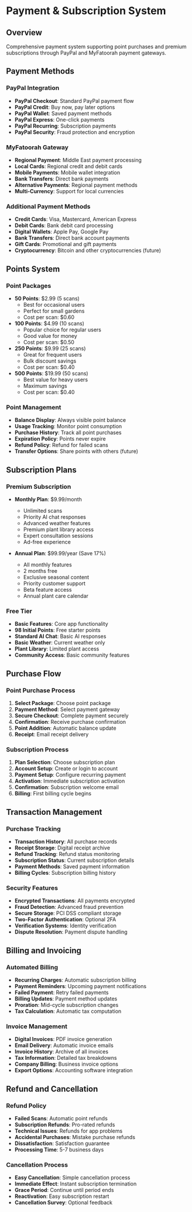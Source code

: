 # Payment & Subscription System

## Overview
Comprehensive payment system supporting point purchases and premium subscriptions through PayPal and MyFatoorah payment gateways.

## Payment Methods

### PayPal Integration
- **PayPal Checkout**: Standard PayPal payment flow
- **PayPal Credit**: Buy now, pay later options
- **PayPal Wallet**: Saved payment methods
- **PayPal Express**: One-click payments
- **PayPal Recurring**: Subscription payments
- **PayPal Security**: Fraud protection and encryption

### MyFatoorah Gateway
- **Regional Payment**: Middle East payment processing
- **Local Cards**: Regional credit and debit cards
- **Mobile Payments**: Mobile wallet integration
- **Bank Transfers**: Direct bank payments
- **Alternative Payments**: Regional payment methods
- **Multi-Currency**: Support for local currencies

### Additional Payment Methods
- **Credit Cards**: Visa, Mastercard, American Express
- **Debit Cards**: Bank debit card processing
- **Digital Wallets**: Apple Pay, Google Pay
- **Bank Transfers**: Direct bank account payments
- **Gift Cards**: Promotional and gift payments
- **Cryptocurrency**: Bitcoin and other cryptocurrencies (future)

## Points System

### Point Packages
- **50 Points**: $2.99 (5 scans)
  - Best for occasional users
  - Perfect for small gardens
  - Cost per scan: $0.60
- **100 Points**: $4.99 (10 scans)
  - Popular choice for regular users
  - Good value for money
  - Cost per scan: $0.50
- **250 Points**: $9.99 (25 scans)
  - Great for frequent users
  - Bulk discount savings
  - Cost per scan: $0.40
- **500 Points**: $19.99 (50 scans)
  - Best value for heavy users
  - Maximum savings
  - Cost per scan: $0.40

### Point Management
- **Balance Display**: Always visible point balance
- **Usage Tracking**: Monitor point consumption
- **Purchase History**: Track all point purchases
- **Expiration Policy**: Points never expire
- **Refund Policy**: Refund for failed scans
- **Transfer Options**: Share points with others (future)

## Subscription Plans

### Premium Subscription
- **Monthly Plan**: $9.99/month
  - Unlimited scans
  - Priority AI chat responses
  - Advanced weather features
  - Premium plant library access
  - Expert consultation sessions
  - Ad-free experience

- **Annual Plan**: $99.99/year (Save 17%)
  - All monthly features
  - 2 months free
  - Exclusive seasonal content
  - Priority customer support
  - Beta feature access
  - Annual plant care calendar

### Free Tier
- **Basic Features**: Core app functionality
- **98 Initial Points**: Free starter points
- **Standard AI Chat**: Basic AI responses
- **Basic Weather**: Current weather only
- **Plant Library**: Limited plant access
- **Community Access**: Basic community features

## Purchase Flow

### Point Purchase Process
1. **Select Package**: Choose point package
2. **Payment Method**: Select payment gateway
3. **Secure Checkout**: Complete payment securely
4. **Confirmation**: Receive purchase confirmation
5. **Point Addition**: Automatic balance update
6. **Receipt**: Email receipt delivery

### Subscription Process
1. **Plan Selection**: Choose subscription plan
2. **Account Setup**: Create or login to account
3. **Payment Setup**: Configure recurring payment
4. **Activation**: Immediate subscription activation
5. **Confirmation**: Subscription welcome email
6. **Billing**: First billing cycle begins

## Transaction Management

### Purchase Tracking
- **Transaction History**: All purchase records
- **Receipt Storage**: Digital receipt archive
- **Refund Tracking**: Refund status monitoring
- **Subscription Status**: Current subscription details
- **Payment Methods**: Saved payment information
- **Billing Cycles**: Subscription billing history

### Security Features
- **Encrypted Transactions**: All payments encrypted
- **Fraud Detection**: Advanced fraud prevention
- **Secure Storage**: PCI DSS compliant storage
- **Two-Factor Authentication**: Optional 2FA
- **Verification Systems**: Identity verification
- **Dispute Resolution**: Payment dispute handling

## Billing and Invoicing

### Automated Billing
- **Recurring Charges**: Automatic subscription billing
- **Payment Reminders**: Upcoming payment notifications
- **Failed Payment**: Retry failed payments
- **Billing Updates**: Payment method updates
- **Proration**: Mid-cycle subscription changes
- **Tax Calculation**: Automatic tax computation

### Invoice Management
- **Digital Invoices**: PDF invoice generation
- **Email Delivery**: Automatic invoice emails
- **Invoice History**: Archive of all invoices
- **Tax Information**: Detailed tax breakdowns
- **Company Billing**: Business invoice options
- **Export Options**: Accounting software integration

## Refund and Cancellation

### Refund Policy
- **Failed Scans**: Automatic point refunds
- **Subscription Refunds**: Pro-rated refunds
- **Technical Issues**: Refunds for app problems
- **Accidental Purchases**: Mistake purchase refunds
- **Dissatisfaction**: Satisfaction guarantee
- **Processing Time**: 5-7 business days

### Cancellation Process
- **Easy Cancellation**: Simple cancellation process
- **Immediate Effect**: Instant subscription termination
- **Grace Period**: Continue until period ends
- **Reactivation**: Easy subscription restart
- **Cancellation Survey**: Optional feedback
